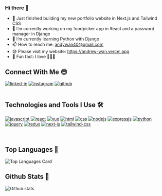 ### Hi there 👋
- 👀 Just finished building my new portfolio website in Next.js and Tailwind CSS
- 🔭 I’m currently working on my foodpicker app in React and a password manager in Django
- 🌱 I’m currently learning Python with Django
- 📫 How to reach me: andywan40@gmail.com
- 😄 Please visit my website: https://andrew-wan.vercel.app
- 🤩 Fun fact: I love 🐶🦔🐢

## Connect With Me 😎
[<img alt="linked-in" src="https://img.shields.io/badge/linkedin-%230077B5.svg?&style=plastic&logo=linkedin&logoColor=white" />](https://www.linkedin.com/in/and-wan)
[<img alt="instagram" src="https://img.shields.io/badge/instagram-%23E4405F.svg?style=plastic&logo=Instagram&logoColor=white" />](https://www.instagram.com/and__wan)
[<img alt="github" src="https://img.shields.io/badge/GitHub-100000?style=plastic&logo=github&logoColor=white" />](https://www.github.com/andywan40)
<br>
<br>

## Technologies and Tools I Use 🛠
[<img alt="javascript" src="https://img.shields.io/badge/javascript-%23323330.svg?style=plastic&logo=Javascript&logoColor=%23F7DF1E" />](https://developer.mozilla.org/en-US/docs/Web/JavaScript)
[<img alt="react" src="https://img.shields.io/badge/react%20-%2320232a.svg?&style=plastic&logo=React&logoColor=%2361DAFB" />](https://reactjs.org/)
[<img alt="vue" src="https://img.shields.io/badge/Vue.js-35495E?style=plastic&logo=Vuedotjs&logoColor=4FC08D" />](https://vuejs.org/)
[<img alt="html" src="https://img.shields.io/badge/HTML5-E34F26?style=plastic&logo=Html5&logoColor=white" />](https://developer.mozilla.org/en-US/docs/Web/HTML)
[<img alt="css" src="https://img.shields.io/badge/css3-%231572B6.svg?style=plastic&logo=Css3&logoColor=white" />](https://developer.mozilla.org/en-US/docs/Web/CSS)
[<img alt="nodejs" src="https://img.shields.io/badge/node.js%20-%2343853D.svg?&style=plastic&logo=node.js&logoColor=white" />](https://nodejs.org/en/)
[<img alt="expressjs" src="https://img.shields.io/badge/express.js-%23404d59.svg?style=plastic&logo=express&logoColor=%2361DAFB" />](https://expressjs.com/)
[<img alt="python" src="https://img.shields.io/badge/python-%2314354C.svg?style=plastic&logo=python&logoColor=white" />](https://www.python.org/)
[<img alt="jquery" src="https://img.shields.io/badge/jquery-%230769AD.svg?style=plastic&logo=jquery&logoColor=white" />](https://jquery.com/)
[<img alt="redux" src="https://img.shields.io/badge/redux-%23593d88.svg?style=plastic&logo=redux&logoColor=white" />](https://redux.js.org/)
[<img alt="next-js" src="https://img.shields.io/badge/next.js-000000?style=plastic&logo=nextdotjs&logoColor=white" />](https://nextjs.org/)
[<img alt="tailwind-css" src="https://img.shields.io/badge/Tailwind_CSS-38B2AC?style=plastic&logo=tailwind-css&logoColor=white" />](https://tailwindcss.com/)
<br>
<br>
<br>

## Top Languages 🚀
![Top Languages Card](https://github-readme-stats.vercel.app/api/top-langs/?username=andywan40&layout=compact)
<br>

## Github Stats 🎈
![Github stats](https://github-readme-stats.vercel.app/api?username=andywan40&theme=highcontrast&show_icons=true&count_private=true)
<br>


<!-- [![Repo name](https://github-readme-stats.vercel.app/api/pin/?username=andywan40&repo=WannaBuy&show_owner=true)](https://github.com/andywan40/WannaBuy)
[![Repo name](https://github-readme-stats.vercel.app/api/pin/?username=andywan40&repo=react-personal-website&show_owner=true)](https://github.com/andywan40/react-personal-website)
[![Repo name](https://github-readme-stats.vercel.app/api/pin/?username=andywan40&repo=react-personal-website-backend&show_owner=true)](https://github.com/andywan40/react-personal-website-backend)
[![Repo name](https://github-readme-stats.vercel.app/api/pin/?username=andywan40&repo=react-foodpicker-app&show_owner=true)](https://github.com/andywan40/react-foodpicker-app)
[![Repo name](https://github-readme-stats.vercel.app/api/pin/?username=andywan40&repo=react-foodpicker-app-backend&show_owner=true)](https://github.com/andywan40/react-foodpicker-app-backend) -->

<!--
**andywan40/andywan40** is a ✨ _special_ ✨ repository because its `README.md` (this file) appears on your GitHub profile.

Here are some ideas to get you started:

- 🔭 I’m currently working on ...
- 🌱 I’m currently learning ...
- 👯 I’m looking to collaborate on ...
- 🤔 I’m looking for help with ...
- 💬 Ask me about ...
- 📫 How to reach me: ...
- 😄 Pronouns: ...
- ⚡ Fun fact: ...
-->
